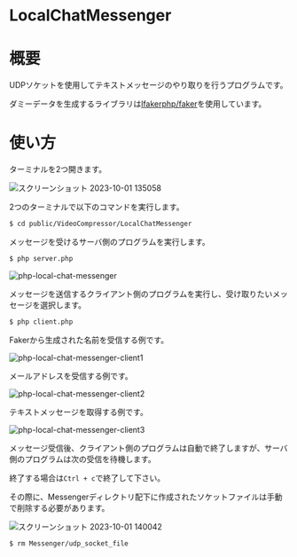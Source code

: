 # LocalChatMessenger

# 概要

UDPソケットを使用してテキストメッセージのやり取りを行うプログラムです。

ダミーデータを生成するライブラリは[lfakerphp/faker](https://fakerphp.github.io/)を使用しています。

# 使い方

ターミナルを2つ開きます。

![スクリーンショット 2023-10-01 135058](https://github.com/shimanamisan/recoursion-backend-project-for-php/assets/49751604/c8ed033a-b8e8-4069-b944-e48df3c0e7a4)

2つのターミナルで以下のコマンドを実行します。

```bash
$ cd public/VideoCompressor/LocalChatMessenger
```

メッセージを受けるサーバ側のプログラムを実行します。

```bash
$ php server.php
```

![php-local-chat-messenger](https://github.com/shimanamisan/recoursion-backend-project-for-php/assets/49751604/3b9c5064-c7c4-453f-bc30-f8a41feef0a5)

メッセージを送信するクライアント側のプログラムを実行し、受け取りたいメッセージを選択します。

```bash
$ php client.php
```

Fakerから生成された名前を受信する例です。

![php-local-chat-messenger-client1](https://github.com/shimanamisan/recoursion-backend-project-for-php/assets/49751604/fd36437f-71bd-4cf2-abb6-2cef630bf8f1)

メールアドレスを受信する例です。

![php-local-chat-messenger-client2](https://github.com/shimanamisan/recoursion-backend-project-for-php/assets/49751604/5d7276ac-0ae6-453c-9d17-63db24248f14)

テキストメッセージを取得する例です。

![php-local-chat-messenger-client3](https://github.com/shimanamisan/recoursion-backend-project-for-php/assets/49751604/e2234f46-18b0-4980-b73e-6c5ab270482c)

メッセージ受信後、クライアント側のプログラムは自動で終了しますが、サーバ側のプログラムは次の受信を待機します。

終了する場合は`Ctrl + c`で終了して下さい。

その際に、Messengerディレクトリ配下に作成されたソケットファイルは手動で削除する必要があります。

![スクリーンショット 2023-10-01 140042](https://github.com/shimanamisan/recoursion-backend-project-for-php/assets/49751604/c4c544b8-001a-4c8e-9ab2-0bf24ca08b19)

```bash
$ rm Messenger/udp_socket_file
```